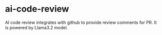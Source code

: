 # ai-code-review
AI code review integrates with github to provide review comments for PR. It is powered by Llama3.2 model.

